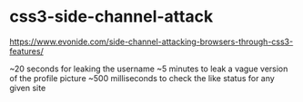 # css3-side-channel-attack
https://www.evonide.com/side-channel-attacking-browsers-through-css3-features/


~20 seconds for leaking the username
~5 minutes to leak a vague version of the profile picture
~500 milliseconds to check the like status for any given site
